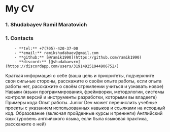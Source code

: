 # My CV

### 1. Shudabayev Ramil Maratovich
### 1. Contacts
        - **tel:** +7(705)-420-37-00
        - **email:** ramikshudabaev@gmail.com
        - **github:** [@ramik1990](https://github.com/ramik1990)
        - **discord:** [@shudabaevrm](https://discordapp.com/users/319149251944906752/)



Краткая информация о себе (ваша цель и приоритеты, подчеркните свои сильные стороны, расскажите о своём опыте работы, если опыта работы нет, расскажите о своём стремлении учиться и узнавать новое)
Навыки (языки программирования, фреймворки, методологии, системы контроля версий и инструменты разработки, которыми вы владеете)
Примеры кода
Опыт работы. Junior Dev может перечислить учебные проекты с указанием использованных навыков и ссылками на исходный код.
Образование (включая пройденные курсы и тренинги)
Английский язык (уровень английского языка, если была языковая практика, расскажите о ней)